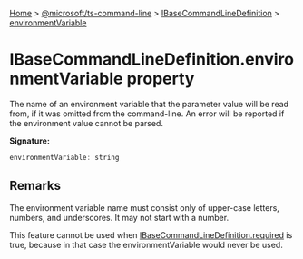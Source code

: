 [Home](./index) &gt; [@microsoft/ts-command-line](./ts-command-line.md) &gt; [IBaseCommandLineDefinition](./ts-command-line.ibasecommandlinedefinition.md) &gt; [environmentVariable](./ts-command-line.ibasecommandlinedefinition.environmentvariable.md)

# IBaseCommandLineDefinition.environmentVariable property

The name of an environment variable that the parameter value will be read from, if it was omitted from the command-line. An error will be reported if the environment value cannot be parsed.

**Signature:**
```javascript
environmentVariable: string
```

## Remarks

The environment variable name must consist only of upper-case letters, numbers, and underscores. It may not start with a number.

This feature cannot be used when [IBaseCommandLineDefinition.required](./ts-command-line.ibasecommandlinedefinition.required.md) is true, because in that case the environmentVariable would never be used.
